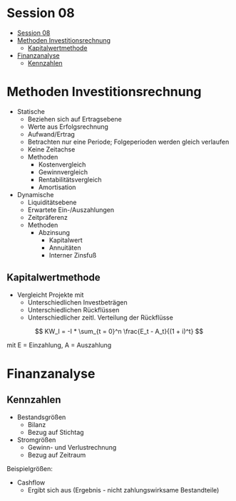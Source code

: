 # Session 08

<!-- @import "[TOC]" {cmd="toc" depthFrom=1 depthTo=6 orderedList=false} -->
<!-- code_chunk_output -->

* [Session 08](#session-08)
* [Methoden Investitionsrechnung](#methoden-investitionsrechnung)
	* [Kapitalwertmethode](#kapitalwertmethode)
* [Finanzanalyse](#finanzanalyse)
	* [Kennzahlen](#kennzahlen)

<!-- /code_chunk_output -->

# Methoden Investitionsrechnung
* Statische
  * Beziehen sich auf Ertragsebene
  * Werte aus Erfolgsrechnung
  * Aufwand/Ertrag
  * Betrachten nur eine Periode; Folgeperioden werden gleich verlaufen
  * Keine Zeitachse
  * Methoden
    * Kostenvergleich
    * Gewinnvergleich
    * Rentabilitätsvergleich
    * Amortisation
* Dynamische
  * Liquiditätsebene
  * Erwartete Ein-/Auszahlungen
  * Zeitpräferenz
  * Methoden
    * Abzinsung
      * Kapitalwert
      * Annuitäten
      * Interner Zinsfuß

## Kapitalwertmethode
* Vergleicht Projekte mit
  * Unterschiedlichen Investbeträgen
  * Unterschiedlichen Rückflüssen
  * Unterschiedlicher zeitl. Verteilung der Rückflüsse

$$
KW_I = -I * \sum_{t = 0}^n \frac{E_t - A_t}{(1 + i)^t}
$$

mit E = Einzahlung, A = Auszahlung

# Finanzanalyse
## Kennzahlen
* Bestandsgrößen
  * Bilanz
  * Bezug auf Stichtag
* Stromgrößen
  * Gewinn- und Verlustrechnung
  * Bezug auf Zeitraum

Beispielgrößen:
* Cashflow
  * Ergibt sich aus (Ergebnis - nicht zahlungswirksame Bestandteile)